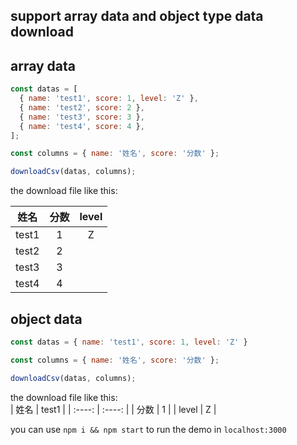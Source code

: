 ## support array data and object type data download

## array data

```js
const datas = [
  { name: 'test1', score: 1, level: 'Z' },
  { name: 'test2', score: 2 },
  { name: 'test3', score: 3 },
  { name: 'test4', score: 4 },
];

const columns = { name: '姓名', score: '分数' };

downloadCsv(datas, columns);
```

the download file like this:<br>

|  姓名 | 分数  | level |
| :---: | :---: | :---: |
| test1 |   1   |   Z   |
| test2 |   2   |       |
| test3 |   3   |       |
| test4 |   4   |       |

## object data

```js
const datas = { name: 'test1', score: 1, level: 'Z' }

const columns = { name: '姓名', score: '分数' };

downloadCsv(datas, columns);
```

the download file like this:<br>
| 姓名 | test1 |
| :----: | :----: |
| 分数 | 1 |
| level | Z |


you can use `npm i && npm start` to run the demo in `localhost:3000`



